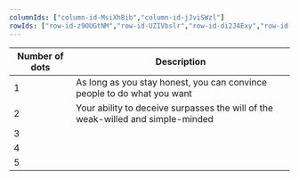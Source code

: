 ```yaml
---
columnIds: ["column-id-MsiXhBib","column-id-jJviSWzl"]
rowIds: ["row-id-z9OUGtNM","row-id-UZIVbslr","row-id-di2J4Exy","row-id-ZS7HMbRS","row-id-fXVaDqs9","row-id-mA0Jy1vR"]
---
```


| Number of dots | Description                                                                     |
| -------------- | ------------------------------------------------------------------------------- |
| 1              | As long as you stay honest, you can convince people to do what you want         |
| 2              | Your ability to deceive surpasses the will of the weak-willed and simple-minded |
| 3              |                                                                                 |
| 4              |                                                                                 |
| 5              |                                                                                 |